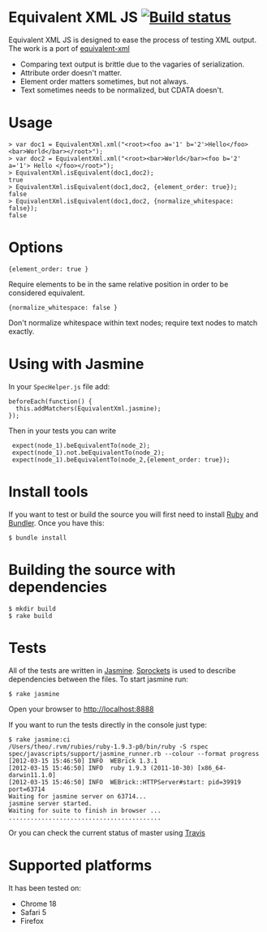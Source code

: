 Equivalent XML JS [![Build status](https://secure.travis-ci.org/theozaurus/equivalent-xml-js.png)](http://travis-ci.org/theozaurus/equivalent-xml-js)
========

Equivalent XML JS is designed to ease the process of testing XML output. The work is a port of [equivalent-xml](https://github.com/mbklein/equivalent-xml)

 - Comparing text output is brittle due to the vagaries of serialization.
 - Attribute order doesn't matter.
 - Element order matters sometimes, but not always.
 - Text sometimes needs to be normalized, but CDATA doesn't.

Usage
=====

    > var doc1 = EquivalentXml.xml("<root><foo a='1' b='2'>Hello</foo><bar>World</bar></root>");
    > var doc2 = EquivalentXml.xml("<root><bar>World</bar><foo b='2' a='1'> Hello </foo></root>");
    > EquivalentXml.isEquivalent(doc1,doc2);
    true
    > EquivalentXml.isEquivalent(doc1,doc2, {element_order: true});
    false
    > EquivalentXml.isEquivalent(doc1,doc2, {normalize_whitespace: false});
    false
    
Options
=======

    {element_order: true }
    
  Require elements to be in the same relative position in order to be considered equivalent.

    {normalize_whitespace: false }
    
  Don't normalize whitespace within text nodes; require text nodes to match exactly.

Using with Jasmine
==================

  In your `SpecHelper.js` file add:
  
    beforeEach(function() {
      this.addMatchers(EquivalentXml.jasmine);
    });
    
  Then in your tests you can write
  
     expect(node_1).beEquivalentTo(node_2);
     expect(node_1).not.beEquivalentTo(node_2);
     expect(node_1).beEquivalentTo(node_2,{element_order: true});

Install tools
=============

If you want to test or build the source you will first need to install [Ruby](http://ruby-lang.org) and [Bundler](http://gembundler.com/). Once you have this:

    $ bundle install

Building the source with dependencies
=====================================

    $ mkdir build
    $ rake build

Tests
=====

All of the tests are written in [Jasmine](https://jasmine.github.io/). [Sprockets](https://github.com/sstephenson/sprockets) is used to describe dependencies between the files. To start jasmine run:

    $ rake jasmine
    
Open your browser to [http://localhost:8888](http://localhost:8888)

If you want to run the tests directly in the console just type:

    $ rake jasmine:ci
    /Users/theo/.rvm/rubies/ruby-1.9.3-p0/bin/ruby -S rspec spec/javascripts/support/jasmine_runner.rb --colour --format progress
    [2012-03-15 15:46:50] INFO  WEBrick 1.3.1
    [2012-03-15 15:46:50] INFO  ruby 1.9.3 (2011-10-30) [x86_64-darwin11.1.0]
    [2012-03-15 15:46:50] INFO  WEBrick::HTTPServer#start: pid=39919 port=63714
    Waiting for jasmine server on 63714...
    jasmine server started.
    Waiting for suite to finish in browser ...
    ..........................................
    
Or you can check the current status of master using [Travis](http://travis-ci.org/#!/theozaurus/equivalent-xml-js)

Supported platforms
===================

It has been tested on:

 - Chrome 18
 - Safari 5
 - Firefox 
